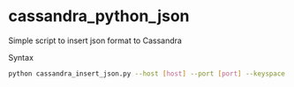 # cassandra_python_json

Simple script to insert json format to Cassandra

Syntax
```bash
python cassandra_insert_json.py --host [host] --port [port] --keyspace [keyspace name] --table [table name] --file [file.json]
```
